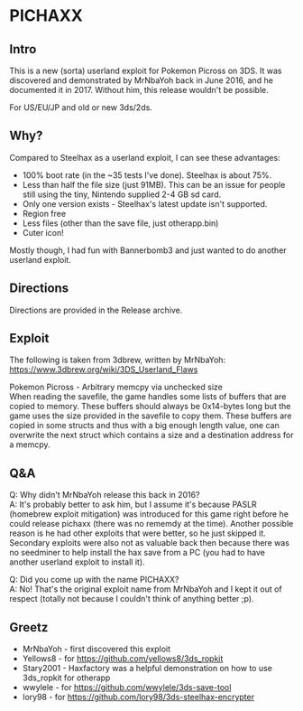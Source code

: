 # PICHAXX

## Intro

This is a new (sorta) userland exploit for Pokemon Picross on 3DS.
It was discovered and demonstrated by MrNbaYoh back in June 2016, and he documented it in 2017. Without him, this release wouldn't be possible.

For US/EU/JP and old or new 3ds/2ds.


## Why?

Compared to Steelhax as a userland exploit, I can see these advantages:
- 100% boot rate (in the ~35 tests I've done). Steelhax is about 75%.
- Less than half the file size (just 91MB). This can be an issue for people still using the tiny, Nintendo supplied 2-4 GB sd card.
- Only one version exists - Steelhax's latest update isn't supported.
- Region free
- Less files (other than the save file, just otherapp.bin)
- Cuter icon!

Mostly though, I had fun with Bannerbomb3 and just wanted to do another userland exploit.

## Directions 
 
Directions are provided in the Release archive.

## Exploit 

The following is taken from 3dbrew, written by MrNbaYoh:
https://www.3dbrew.org/wiki/3DS_Userland_Flaws

Pokemon Picross - Arbitrary memcpy via unchecked size<br>
When reading the savefile, the game handles some lists of buffers that are copied to memory. These buffers should always be 0x14-bytes long but the game uses the size provided in the savefile to copy them.
These buffers are copied in some structs and thus with a big enough length value, one can overwrite the next struct which contains a size and a destination address for a memcpy.

## Q&A 

Q: Why didn't MrNbaYoh release this back in 2016?<br>
A: It's probably better to ask him, but I assume it's because PASLR (homebrew exploit mitigation) was introduced for this game right before he could release pichaxx (there was no rememdy at the time). Another possible reason is he had other exploits that were better, so he just skipped it. Secondary exploits were also not as valuable back then because there was no seedminer to help install the hax save from a PC (you had to have another userland exploit to install it).

Q: Did you come up with the name PICHAXX?<br>
A: No! That's the original exploit name from MrNbaYoh and I kept it out of respect (totally not because I couldn't think of anything better ;p).
   
## Greetz 

- MrNbaYoh - first discovered this exploit
- Yellows8 - for https://github.com/yellows8/3ds_ropkit
- Stary2001 - Haxfactory was a helpful demonstration on how to use 3ds_ropkit for otherapp
- wwylele - for https://github.com/wwylele/3ds-save-tool
- lory98 - for https://github.com/lory98/3ds-steelhax-encrypter